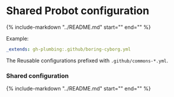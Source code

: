 # Shared Probot configuration

{%
   include-markdown "../README.md"
   start="<!--probot-intro-start-->"
   end="<!--probot-intro-end-->"
%}

Example:

```yaml
_extends: gh-plumbing:.github/boring-cyborg.yml
```

The Reusable configurations prefixed with ```.github/commons-*.yml```.


### Shared configuration

{%
   include-markdown "../README.md"
   start="<!--td-probot-apps-start-->"
   end="<!--td-probot-apps-end-->"
%}
